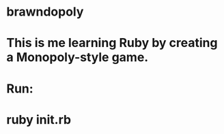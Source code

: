 # brawndopoly

# This is me learning Ruby by creating a Monopoly-style game.

# Run:
# ruby init.rb
